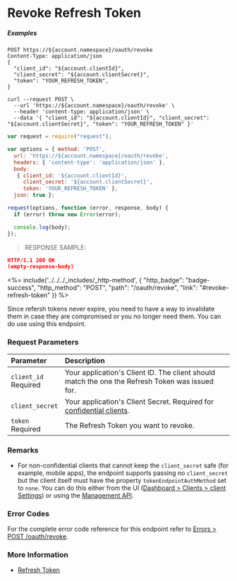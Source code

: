 # Revoke Refresh Token

<h5 class="code-snippet-title">Examples</h5>

```http
POST https://${account.namespace}/oauth/revoke
Content-Type: application/json
{
  "client_id": "${account.clientId}",
  "client_secret": "${account.clientSecret}",
  "token": "YOUR_REFRESH_TOKEN",
}
```

```shell
curl --request POST \
  --url 'https://${account.namespace}/oauth/revoke' \
  --header 'content-type: application/json' \
  --data '{ "client_id": "${account.clientId}", "client_secret": "${account.clientSecret}", "token": "YOUR_REFRESH_TOKEN" }'
```

```javascript
var request = require("request");

var options = { method: 'POST',
  url: 'https://${account.namespace}/oauth/revoke',
  headers: { 'content-type': 'application/json' },
  body: 
   { client_id: '${account.clientId}',
     client_secret: '${account.clientSecret}',
     token: 'YOUR_REFRESH_TOKEN' },
  json: true };

request(options, function (error, response, body) {
  if (error) throw new Error(error);

  console.log(body);
});
```

> RESPONSE SAMPLE:

```JSON
HTTP/1.1 200 OK
(empty-response-body)
```

<%= include('../../../_includes/_http-method', {
  "http_badge": "badge-success",
  "http_method": "POST",
  "path": "/oauth/revoke",
  "link": "#revoke-refresh-token"
}) %>

Since refersh tokens never expire, you need to have a way to invalidate them in case they are compromised or you no longer need them. You can do use using this endpoint.

### Request Parameters

| Parameter        | Description |
|:-----------------|:------------|
| `client_id` <br/><span class="label label-danger">Required</span> | Your application's Client ID. The client should match the one the Refresh Token was issued for. |
| `client_secret` | Your application's Client Secret. Required for [confidential clients](/clients/client-types#confidential-clients). |
| `token` <br/><span class="label label-danger">Required</span> | The Refresh Token you want to revoke. |

### Remarks

- For non-confidential clients that cannot keep the `client_secret` safe (for example, mobile apps), the endpoint supports passing no `client_secret` but the client itself must have the property `tokenEndpointAuthMethod` set to `none`. You can do this either from the UI ([Dashboard > Clients > client Settings](${manage_url}/#/clients/${account.clientId}/settings)) or using the [Management API](/api/management/v2#!/Clients/patch_clients_by_id).

### Error Codes

For the complete error code reference for this endpoint refer to [Errors > POST /oauth/revoke](#post-oauth-revoke).

### More Information

- [Refresh Token](/tokens/refresh-token)
